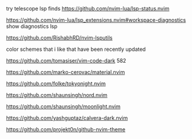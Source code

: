try telescope lsp finds
https://github.com/nvim-lua/lsp-status.nvim


https://github.com/nvim-lua/lsp_extensions.nvim#workspace-diagnostics
show diagnostics lsp


https://github.com/RishabhRD/nvim-lsputils


color schemes that i like that have been recently updated

https://github.com/tomasiser/vim-code-dark 582


https://github.com/marko-cerovac/material.nvim

https://github.com/folke/tokyonight.nvim

https://github.com/shaunsingh/nord.nvim

https://github.com/shaunsingh/moonlight.nvim

https://github.com/yashguptaz/calvera-dark.nvim

https://github.com/projekt0n/github-nvim-theme